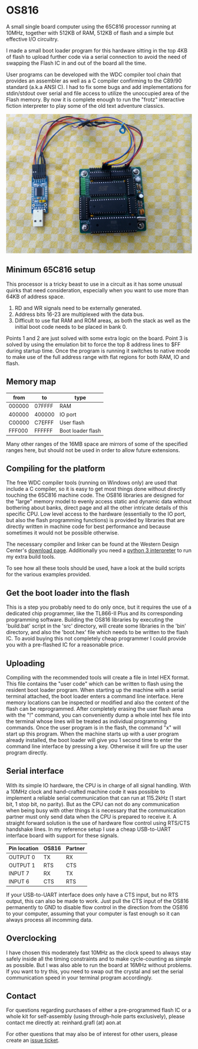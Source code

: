 # OS816

A small single board computer using the 65C816 processor running at 10MHz, together with 512KB of RAM, 
512KB of flash and a simple but effective I/O circuitry.

I made a small boot loader program for this hardware sitting in the top 4KB of flash to upload further
code via a serial connection to avoid the need of swapping the Flash IC in and out of the board all the time.

User programs can be developed with the WDC compiler tool chain that provides an assembler as well as 
a C compiler confirming to the C89/90 standard (a.k.a ANSI C). 
I had to fix some bugs and add implementations for stdin/stdout over serial and file access
to utilize the unoccupied area of the Flash memory. By now it is complete enough to run the "frotz" 
interactive fiction interpreter to play some of the old text adventure classics.

![alt text](doc/rev3board.jpg "Revision 3")

## Minimum 65C816 setup

This processor is a tricky beast to use in a circuit as it has some unusual quirks that need consideration,
especially when you want to use more than 64KB of address space.

1. RD and WR signals need to be externally generated.
2. Address bits 16-23 are multiplexed with the data bus.
3. Difficult to use flat RAM and ROM areas, as both the stack as well as the initial boot code needs to be 
placed in bank 0.

Points 1 and 2 are just solved with some extra logic on the board. Point 3 is solved by using the emulation bit
to force the top 8 address lines to $FF during startup time. Once the program is running it switches to native mode
to make use of the full address range with flat regions for both RAM, IO and flash.

## Memory map

| from   | to     | type 
| ------ | ------ | -----------------
| 000000 | 07FFFF | RAM
| 400000 | 400000 | IO port
| C00000 | C7EFFF | User flash
| FFF000 | FFFFFF | Boot loader flash

Many other ranges of the 16MB space are mirrors of some of the specified ranges here, but should not 
be used in order to allow future extensions.

## Compiling for the platform

The free WDC compiler tools (running on Windows only) are used that include a C compiler, so it is easy to
get most things done without directly touching the 65C816 machine code. The OS816 libraries are designed
for the "large" memory model to evenly access static and dynamic data without bothering
about banks, direct page and all the other intricate details of this specific CPU.
Low level access to the hardware (essentially to the IO port, but also the flash programming functions) 
is provided by libraries that are directly written in machine code for best performance and because sometimes
it would not be possible otherwise.

The necessary compiler and linker can be found at the Western Design Center's
[download page](https://www.westerndesigncenter.com/wdc/tools.php).
Additionally you need a [python 3 interpreter](https://www.python.org/downloads/) to run my extra build tools.

To see how all these tools should be used, have a look at the build scripts for the various examples provided.

## Get the boot loader into the flash

This is a step you probably need to do only once, but it requires the use of a dedicated chip programmer, 
like the TL866-II Plus and its corresponding programming software. Building the OS816 libraries by executing
the 'build.bat' script in the 'src' directory, will create some libraries in the 'bin' directory,
and also the 'boot.hex' file which needs to be written to the flash IC.
To avoid buying this not completely cheap programmer I could provide you with a pre-flashed IC for a reasonable
price. 

## Uploading 

Compiling with the recommended tools will create a file in Intel HEX format. This file contains the "user code" which can be 
written to flash using the resident boot loader program. When starting up the machine with a serial terminal attached,
the boot loader enters a command line interface. Here memory locations can be inspected or modified and also the content
of the flash can be reprogrammed. After completely erasing the user flash area with the "!" command, you can conveniently 
dump a whole intel hex file into the terminal whose lines will be treated as individual programming commands.
Once the user program is in the flash, the command "x" will start up this program. 
When the machine starts up with a user program already installed, the boot loader will give you 1 second 
time to enter the command line interface by pressing a key. Otherwise it will fire up the user program directly.

## Serial interface

With its simple IO hardware, the CPU is in charge of all signal handling. With a 10MHz clock and hand-crafted machine code
it was possible to implement a reliable serial communication that can run at 115.2kHz (1 start bit, 1 stop bit, no parity). 
But as the CPU can not do any communication when being busy with other things it is necessary that the 
communication partner must only send data when the CPU is prepared to receive it. A straight forward solution 
is the use of hardware flow control using RTS/CTS handshake lines. In my reference setup I use a cheap USB-to-UART 
interface board with support for these signals.

| Pin location | OS816 | Partner |
| ------------ | ----- | ------- |
| OUTPUT 0     | TX    | RX      |
| OUTPUT 1     | RTS   | CTS     |
| INPUT  7     | RX    | TX      |
| INPUT  6     | CTS   | RTS     |

If your USB-to-UART interface does only have a CTS input, but no RTS output, this can also be made to work.
Just pull the CTS input of the OS816 permanently to GND to disable flow control in the direction from the OS816 
to your computer, assuming that your computer is fast enough so it can always process all incomming data.

## Overclocking

I have chosen this moderately fast 10MHz as the clock speed to always stay safely inside all the timing constraints 
and to make cycle-counting as simple as possible. But I was also able to run the board at 16MHz without problems.
If you want to try this, you need to swap out the crystal and set the serial communication speed in your
terminal program accordingly.

## Contact

For questions regarding purchases of either a pre-programmed flash IC or a whole kit
for self-assembly (using through-hole parts exclusively),
please contact me directly at:  reinhard.grafl (at) aon.at

For other questions that may also be of interest for other users, 
please create an [issue ticket](https://github.com/c0pperdragon/OS816/issues).  
